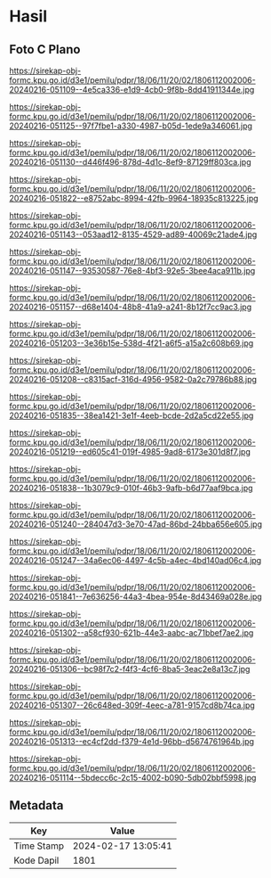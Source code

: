 # Hasil

## Foto C Plano

https://sirekap-obj-formc.kpu.go.id/d3e1/pemilu/pdpr/18/06/11/20/02/1806112002006-20240216-051109--4e5ca336-e1d9-4cb0-9f8b-8dd41911344e.jpg

https://sirekap-obj-formc.kpu.go.id/d3e1/pemilu/pdpr/18/06/11/20/02/1806112002006-20240216-051125--97f7fbe1-a330-4987-b05d-1ede9a346061.jpg

https://sirekap-obj-formc.kpu.go.id/d3e1/pemilu/pdpr/18/06/11/20/02/1806112002006-20240216-051130--d446f496-878d-4d1c-8ef9-87129ff803ca.jpg

https://sirekap-obj-formc.kpu.go.id/d3e1/pemilu/pdpr/18/06/11/20/02/1806112002006-20240216-051822--e8752abc-8994-42fb-9964-18935c813225.jpg

https://sirekap-obj-formc.kpu.go.id/d3e1/pemilu/pdpr/18/06/11/20/02/1806112002006-20240216-051143--053aad12-8135-4529-ad89-40069c21ade4.jpg

https://sirekap-obj-formc.kpu.go.id/d3e1/pemilu/pdpr/18/06/11/20/02/1806112002006-20240216-051147--93530587-76e8-4bf3-92e5-3bee4aca911b.jpg

https://sirekap-obj-formc.kpu.go.id/d3e1/pemilu/pdpr/18/06/11/20/02/1806112002006-20240216-051157--d68e1404-48b8-41a9-a241-8b12f7cc9ac3.jpg

https://sirekap-obj-formc.kpu.go.id/d3e1/pemilu/pdpr/18/06/11/20/02/1806112002006-20240216-051203--3e36b15e-538d-4f21-a6f5-a15a2c608b69.jpg

https://sirekap-obj-formc.kpu.go.id/d3e1/pemilu/pdpr/18/06/11/20/02/1806112002006-20240216-051208--c8315acf-316d-4956-9582-0a2c79786b88.jpg

https://sirekap-obj-formc.kpu.go.id/d3e1/pemilu/pdpr/18/06/11/20/02/1806112002006-20240216-051835--38ea1421-3e1f-4eeb-bcde-2d2a5cd22e55.jpg

https://sirekap-obj-formc.kpu.go.id/d3e1/pemilu/pdpr/18/06/11/20/02/1806112002006-20240216-051219--ed605c41-019f-4985-9ad8-6173e301d8f7.jpg

https://sirekap-obj-formc.kpu.go.id/d3e1/pemilu/pdpr/18/06/11/20/02/1806112002006-20240216-051838--1b3079c9-010f-46b3-9afb-b6d77aaf9bca.jpg

https://sirekap-obj-formc.kpu.go.id/d3e1/pemilu/pdpr/18/06/11/20/02/1806112002006-20240216-051240--284047d3-3e70-47ad-86bd-24bba656e605.jpg

https://sirekap-obj-formc.kpu.go.id/d3e1/pemilu/pdpr/18/06/11/20/02/1806112002006-20240216-051247--34a6ec06-4497-4c5b-a4ec-4bd140ad06c4.jpg

https://sirekap-obj-formc.kpu.go.id/d3e1/pemilu/pdpr/18/06/11/20/02/1806112002006-20240216-051841--7e636256-44a3-4bea-954e-8d43469a028e.jpg

https://sirekap-obj-formc.kpu.go.id/d3e1/pemilu/pdpr/18/06/11/20/02/1806112002006-20240216-051302--a58cf930-621b-44e3-aabc-ac71bbef7ae2.jpg

https://sirekap-obj-formc.kpu.go.id/d3e1/pemilu/pdpr/18/06/11/20/02/1806112002006-20240216-051306--bc98f7c2-f4f3-4cf6-8ba5-3eac2e8a13c7.jpg

https://sirekap-obj-formc.kpu.go.id/d3e1/pemilu/pdpr/18/06/11/20/02/1806112002006-20240216-051307--26c648ed-309f-4eec-a781-9157cd8b74ca.jpg

https://sirekap-obj-formc.kpu.go.id/d3e1/pemilu/pdpr/18/06/11/20/02/1806112002006-20240216-051313--ec4cf2dd-f379-4e1d-96bb-d5674761964b.jpg

https://sirekap-obj-formc.kpu.go.id/d3e1/pemilu/pdpr/18/06/11/20/02/1806112002006-20240216-051114--5bdecc6c-2c15-4002-b090-5db02bbf5998.jpg


## Metadata

| Key        | Value               |
| ---------- | ------------------- |
| Time Stamp | 2024-02-17 13:05:41 |
| Kode Dapil | 1801                |



